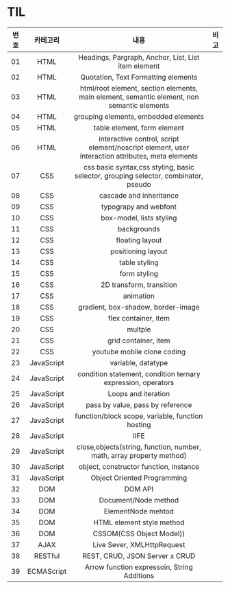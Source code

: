# TIL

| 번호 |  카테고리  |                                               내용                                               | 비고 |
| :--: | :--------: | :----------------------------------------------------------------------------------------------: | :--: |
|  01  |    HTML    |                       Headings, Pargraph, Anchor, List, List item element                        |      |
|  02  |    HTML    |                               Quotation, Text Formatting elements                                |      |
|  03  |    HTML    |    html/root element, section elements, main element, semantic element, non semantic elements    |      |
|  04  |    HTML    |                               grouping elements, embedded elements                               |      |
|  05  |    HTML    |                                   table element, form element                                    |      |
|  06  |    HTML    | interactive control, script element/noscript element, user interaction attributes, meta elements |      |
|  07  |    CSS     |       css basic syntax,css styling, basic selector, grouping selector, combinator, pseudo        |      |
|  08  |    CSS     |                                     cascade and inheritance                                      |      |
|  09  |    CSS     |                                      typograpy and webfont                                       |      |
|  10  |    CSS     |                                     box-model, lists styling                                     |      |
|  11  |    CSS     |                                           backgrounds                                            |      |
|  12  |    CSS     |                                         floating layout                                          |      |
|  13  |    CSS     |                                        positioning layout                                        |      |
|  14  |    CSS     |                                          table styling                                           |      |
|  15  |    CSS     |                                           form styling                                           |      |
|  16  |    CSS     |                                     2D transform, transition                                     |      |
|  17  |    CSS     |                                            animation                                             |      |
|  18  |    CSS     |                                gradient, box-shadow, border-image                                |      |
|  19  |    CSS     |                                       flex container, item                                       |      |
|  20  |    CSS     |                                             multple                                              |      |
|  21  |    CSS     |                                       grid container, item                                       |      |
|  22  |    CSS     |                                   youtube mobile clone coding                                    |      |
|  23  | JavaScript |                                        variable, datatype                                        |      |
|  24  | JavaScript |                   condition statement, condition ternary expression, operators                   |      |
|  25  | JavaScript |                                       Loops and iteration                                        |      |
|  26  | JavaScript |                                 pass by value, pass by reference                                 |      |
|  27  | JavaScript |                         function/block scope, variable, function hosting                         |      |
|  28  | JavaScript |                                               IIFE                                               |      |
|  29  | JavaScript |               close,objects(string, function, number, math, array property method)               |      |
|  30  | JavaScript |                              object, constructor function, instance                              |      |
|  31  | JavaScript |                                   Object Oriented Programming                                    |      |
|  32  |    DOM     |                                             DOM API                                              |      |
|  33  |    DOM     |                                       Document/Node method                                       |      |
|  34  |    DOM     |                                        ElementNode mehtod                                        |      |
|  35  |    DOM     |                                    HTML element style method                                     |      |
|  36  |    DOM     |                                     CSSOM(CSS Object Model))                                     |      |
|  37  |    AJAX    |                                    Live Sever, XMLHttpRequest                                    |      |
|  38  |  RESTful   |                                  REST, CRUD, JSON Server x CRUD                                  |      |
|  39  | ECMAScript |                           Arrow function expressoin, String Additions                            |      |
